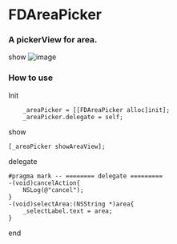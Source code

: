 # FDAreaPicker

### A pickerView for area.
show 
![image](https://20190422zy.oss-cn-shenzhen.aliyuncs.com/2019-4-24-01/area-show.gif)

### How to use

Init

```
    _areaPicker = [[FDAreaPicker alloc]init];
    _areaPicker.delegate = self;

```
show

```
[_areaPicker showAreaView];

```

delegate

```
#pragma mark -- ======== delegate =========
-(void)cancelAction{
    NSLog(@"cancel");
}
-(void)selectArea:(NSString *)area{
    _selectLabel.text = area;
}
```
end
